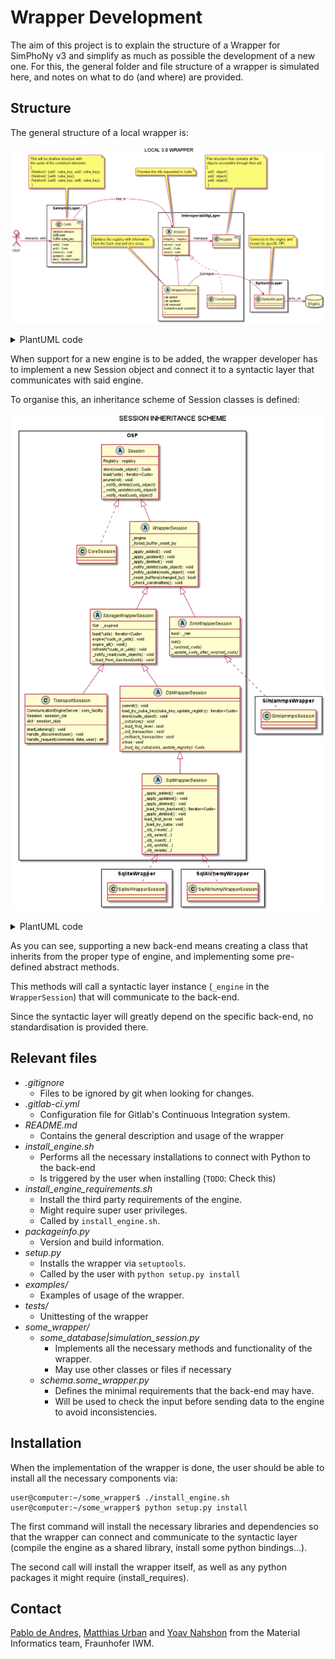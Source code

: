 # Wrapper Development
The aim of this project is to explain the structure of a Wrapper for SimPhoNy v3 and simplify as much as possible the development of a new one.
For this, the general folder and file structure of a wrapper is simulated here, and notes on what to do (and where) are provided.

## Structure
The general structure of a local wrapper is:

![PlantUML graph](img/local_wrapper.png "Local 3.0 Wrapper")
<details>
  <summary>PlantUML code</summary>

```plantuml
  @startuml
  allow_mixing
  skinparam packageStyle rectangle
  title LOCAL 3.0 WRAPPER
  actor User

  namespace SemanticLayer {

   class Cuds <dict> {
    Session session
    UUID uuid
    CUBA cuba_key
    --
    add() : Cuds
    get() : Cuds
    remove() : void
    update() : void
    iter() : Iterator<Cuds>
   }
  }

  namespace InteroperabilityLayer {

   class Registry <dict> {
   }

   abstract class Session {
    Registry : registry
    --
    store() : void
    load() : Cuds
    sync() : void
   }

   class CoreSession implements InteroperabilityLayer.Session {
   }

   abstract class WrapperSession extends InteroperabilityLayer.Session {
    List added
    List updated
    List removed
    SyntacticLayer syntactic
    --  
   }
  }

  namespace SyntacticLayer {
    class SyntacticLayer {
    }
  }

  database Engine


  ' -----------------------
  ' ------ RELATIONS ------
  ' -----------------------

  User -> SemanticLayer.Cuds : interacts_with

  SemanticLayer.Cuds -> InteroperabilityLayer.Session : has_a
  InteroperabilityLayer.Session -> InteroperabilityLayer.Registry : manages

  InteroperabilityLayer.WrapperSession -> SyntacticLayer.SyntacticLayer : manages

  SyntacticLayer.SyntacticLayer -> Engine : acts_on


  ' -----------------------
  ' -------- NOTES --------
  ' -----------------------

  note top of SemanticLayer.Cuds
   This will be shallow structure with 
   the uuids of the contained elements:
   {
    Relation1: {uid1: cuba_key, uid2: cuba_key},
    Relation2: {uid4: cuba_key},
    Relation3: {uid3: cuba_key, uid5: cuba_key},
    }
  end note

  note top of InteroperabilityLayer.Session
   Provides the info requested to Cuds
  end note

  note top of InteroperabilityLayer.WrapperSession
   Updates the registry with information
   from the back-end and vice versa.
  end note

  note top of InteroperabilityLayer.Registry
   Flat structure that contains all the
   objects accessible through their uid:
   {
    uid1: object1,
    uid2: object2,
    uid3: object3,
    }
  end note

  note top of SyntacticLayer.SyntacticLayer
   Connects to the engine and
   knows its specific API
  end note

  @enduml
```

</details>

When support for a new engine is to be added, the wrapper developer has to implement a new Session object and connect it to a syntactic layer that communicates with said engine.

To organise this, an inheritance scheme of Session classes is defined:

![PlantUML graph](img/session_inheritance_scheme.png "Session Inheritance Scheme")
<details>
  <summary>PlantUML code</summary>

```plantuml
  @startuml
  allow_mixing
  skinparam packageStyle rectangle
  title Session inheritance scheme

  namespace "OSP-Core repo" as OSP {
    abstract class Session {
      Registry : registry
      --
      store(cuds_object) : Cuds
      load(*uids) : Iterator<Cuds>
      prune(rel) : void
      {abstract}_notify_delete(cuds_object)
      {abstract}_notify_update(cuds_object)
      {abstract}_notify_read(cuds_object)
    }

    class CoreSession implements Session {
    }

    abstract class WrapperSession extends Session {
      _engine
      _forbid_buffer_reset_by
      --
      _apply_added() : void
      _apply_updated() : void
      _apply_deleted() : void
      _notify_delete(cuds_object) : void
      _notify_update(cuds_object) : void
      _reset_buffers(changed_by) : bool
      _check_cardinalities() : void
    }

    abstract class StorageWrapperSession extends WrapperSession {
      Set : _expired
      --
      load(*uids) : Iterator<Cuds>
      expire(*cuds_or_uids) : void
      expire_all() : void()
      refresh(*cuds_or_uids) : void
      _notify_read(cuds_objects) : void
      {abstract}_load_from_backend(uids) : void
    }

    class TransportSession extends StorageWrapperSession {
      CommunicationEngineServer : com_facility
      Session : session_cls
      dict : session_objs
      --
      startListening() : void
      handle_disconnect(user) : void
      handle_request(command, data, user) : str
    }

    abstract class DbWrapperSession extends StorageWrapperSession {
      --
      commit() : void
      load_by_cuba_key(cuba_key, update_registry) : Iterator<Cuds>
      store(cuds_object) : void
      {abstract}_initialize() : void
      {abstract}_load_first_level : void
      {abstract}_init_transaction : void
      {abstract}_rollback_transaction : void
      {abstract}close : void
      {abstract}_load_by_cuba(uids, update_registry): Cuds
    }

    abstract class SqlWrapperSession extends DbWrapperSession {
      --
      _apply_added() : void
      _apply_updated() : void
      _apply_deleted() : void
      _load_from_backend() : Iterator<Cuds>
      _apply_deleted() : void
      load_first_level : void
      _load_by_cuba : void
      {abstract}_db_create(...)
      {abstract}_db_select(...)
      {abstract}_db_insert(...)
      {abstract}_db_update(...)
      {abstract}_db_delete(...)
    }

    abstract class SimWrapperSession extends WrapperSession { 
      bool : _ran
      --
      run()
      {abstract}_run(root_cuds)
      {abstract}_update_cuds_after_run(root_cuds)
    }
  }

  namespace "Sqlite wrapper repo" as sqlite {
    class SqliteWrapperSession implements OSP.SqlWrapperSession {
    }
  }

  namespace "SqlAlchemy wrapper repo" as sqlalchemy {
    class SqlAlchemyWrapperSession implements OSP.SqlWrapperSession {
    }
  }

  namespace "Simlammps repo" as simlammps {
    class SimlammpsSession implements OSP.SimWrapperSession {
    }
  }
  ' -----------------------
  ' -------- NOTES --------
  ' -----------------------

  @enduml
```
</details>

As you can see, supporting a new back-end means creating a class that inherits from the proper type of engine, and implementing some pre-defined abstract methods.

This methods will call a syntactic layer instance (`_engine` in the `WrapperSession`) that will communicate to the back-end.

Since the syntactic layer will greatly depend on the specific back-end, no standardisation is provided there.

## Relevant files
 - *.gitignore* 
   - Files to be ignored by git when looking for changes.
 - *.gitlab-ci.yml* 
   - Configuration file for Gitlab's Continuous Integration system.
 - *README.md* 
   - Contains the general description and usage of the wrapper
 - *install_engine.sh*
   - Performs all the necessary installations to connect with Python to the back-end
   - Is triggered by the user when installing (`TODO`: Check this)
 - *install_engine_requirements.sh* 
   - Install the third party requirements of the engine.
   - Might require super user privileges.
   - Called by `install_engine.sh`.
 - *packageinfo.py* 
   - Version and build information.
 - *setup.py* 
   - Installs the wrapper via `setuptools`.
   - Called by the user with `python setup.py install`
 - *examples/* 
   - Examples of usage of the wrapper.
 - *tests/* 
   - Unittesting of the wrapper
 - *some_wrapper/*
   - *some_database|simulation_session.py* 
     - Implements all the necessary methods and functionality of the wrapper.
     - May use other classes or files if necessary
   - *schema.some_wrapper.py* 
     - Defines the minimal requirements that the back-end may have.
     - Will be used to check the input before sending data to the engine to avoid inconsistencies.

## Installation
When the implementation of the wrapper is done, the user should be able to install all the necessary components via:

```shell
user@computer:~/some_wrapper$ ./install_engine.sh
user@computer:~/some_wrapper$ python setup.py install
```
The first command will install the necessary libraries and dependencies so that the wrapper can connect and communicate to the syntactic layer (compile the engine as a shared library, install some python bindings...).

The second call will install the wrapper itself, as well as any python packages it might require (install_requires).

## Contact
[Pablo de Andres](mailto:pablo.de.andres@iwm.fraunhofer.de), 
[Matthias Urban](mailto:matthias.urban@iwm.fraunhofer.de) and 
[Yoav Nahshon](mailto:yoav.nahshon@iwm.fraunhofer.de) from the 
Material Informatics team, Fraunhofer IWM.
